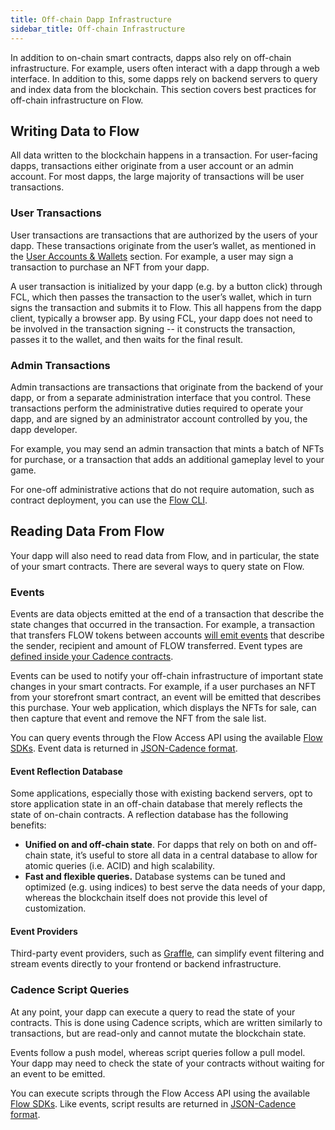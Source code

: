 ```yaml
---
title: Off-chain Dapp Infrastructure
sidebar_title: Off-chain Infrastructure
---
```


In addition to on-chain smart contracts, dapps also rely on off-chain infrastructure. For example, users often interact with a dapp through a web interface. In addition to this, some dapps rely on backend servers to query and index data from the blockchain. This section covers best practices for off-chain infrastructure on Flow.

## Writing Data to Flow

All data written to the blockchain happens in a transaction. For user-facing dapps, transactions either originate from a user account or an admin account. For most dapps, the large majority of transactions will be user transactions. 

### User Transactions

User transactions are transactions that are authorized by the users of your dapp. These transactions originate from the user’s wallet, as mentioned in the 
[User Accounts & Wallets](./user-accounts-and-wallets) section. For example, a user may sign a transaction to purchase an NFT from your dapp.

A user transaction is initialized by your dapp (e.g. by a button click) through FCL, which then passes the transaction to the user’s wallet, which in turn signs the transaction and submits it to Flow. This all happens from the dapp client, typically a browser app. By using FCL, your dapp does not need to be involved in the transaction signing -- it constructs the transaction, passes it to the wallet, and then waits for the final result.

### Admin Transactions

Admin transactions are transactions that originate from the backend of your dapp, or from a separate administration interface that you control. These transactions perform the administrative duties required to operate your dapp, and are signed by an administrator account controlled by you, the dapp developer.

For example, you may send an admin transaction that mints a batch of NFTs for purchase, or a transaction that adds an additional gameplay level to your game.

For one-off administrative actions that do not require automation, such as contract deployment, you can use the [Flow CLI](../tools/toolchains/flow-cli/).

## Reading Data From Flow

Your dapp will also need to read data from Flow, and in particular, the state of your smart contracts. There are several ways to query state on Flow.

### Events

Events are data objects emitted at the end of a transaction that describe the state changes that occurred in the transaction. For example, a transaction that transfers FLOW tokens between accounts [will emit events](https://flowscan.org/transaction/2f50695c3c506b8214d18f49220c986d24d19d8762a2805b3609aee3d529de88) that describe the sender, recipient and amount of FLOW transferred. Event types are [defined inside your Cadence contracts](https://github.com/onflow/flow-core-contracts/blob/master/contracts/FlowToken.cdc#L8-L27). 

Events can be used to notify your off-chain infrastructure of important state changes in your smart contracts. For example, if a user purchases an NFT from your storefront smart contract, an event will be emitted that describes this purchase. Your web application, which displays the NFTs for sale, can then capture that event and remove the NFT from the sale list.

You can query events through the Flow Access API using the available [Flow SDKs](/tools#sdks). Event data is returned in [JSON-Cadence format](../cadence/json-cadence-spec).

#### Event Reflection Database

Some applications, especially those with existing backend servers, opt to store application state in an off-chain database that merely reflects the state of on-chain contracts. A reflection database has the following benefits:

* **Unified on and off-chain state**. For dapps that rely on both on and off-chain state, it’s useful to store all data in a central database to allow for atomic queries (i.e. ACID) and high scalability.
* **Fast and flexible queries.** Database systems can be tuned and optimized (e.g. using indices) to best serve the data needs of your dapp, whereas the blockchain itself does not provide this level of customization.

#### Event Providers

Third-party event providers, such as [Graffle](https://graffle.io/), can simplify event filtering and stream events directly to your frontend or backend infrastructure.

### Cadence Script Queries

At any point, your dapp can execute a query to read the state of your contracts. This is done using Cadence scripts, which are written similarly to transactions, but are read-only and cannot mutate the blockchain state. 

Events follow a push model, whereas script queries follow a pull model. Your dapp may need to check the state of your contracts without waiting for an event to be emitted. 

You can execute scripts through the Flow Access API using the available [Flow SDKs](/tools#sdks). Like events, script results are returned in [JSON-Cadence format](../cadence/json-cadence-spec).
